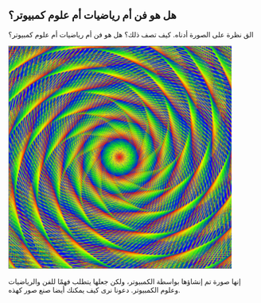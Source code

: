 ## هل هو فن أم رياضيات أم علوم كمبيوتر؟

الق نظرة على الصورة أدناه. كيف تصف ذلك؟ هل هو فن أم رياضيات أم علوم كمبيوتر؟

![](images/screen1.png)

إنها صورة تم إنشاؤها بواسطة الكمبيوتر، ولكن جعلها يتطلب فهمًا للفن والرياضيات وعلوم الكمبيوتر. دعونا نرى كيف يمكنك أيضا صنع صور كهذه.